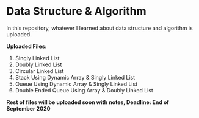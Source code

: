 # Data Structure & Algorithm
In this repository, whatever I learned about data structure and algorithm is uploaded.

**Uploaded Files:**
1. Singly Linked List
2. Doubly Linked List
3. Circular Linked List
4. Stack Using Dynamic Array & Singly Linked List 
5. Queue Using Dynamic Array & Singly Linked List
6. Double Ended Queue Using Array & Doubly Linked List


**Rest of files will be uploaded soon with notes, Deadline: End of September 2020**
